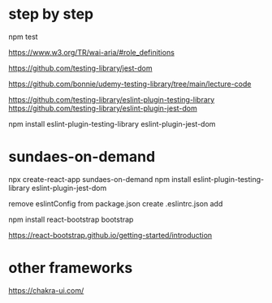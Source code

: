 # step by step

npm test

https://www.w3.org/TR/wai-aria/#role_definitions

https://github.com/testing-library/jest-dom

https://github.com/bonnie/udemy-testing-library/tree/main/lecture-code

https://github.com/testing-library/eslint-plugin-testing-library
https://github.com/testing-library/eslint-plugin-jest-dom

npm install eslint-plugin-testing-library eslint-plugin-jest-dom

# sundaes-on-demand

npx create-react-app sundaes-on-demand
npm install eslint-plugin-testing-library eslint-plugin-jest-dom

remove eslintConfig from package.json
create .eslintrc.json add

npm install react-bootstrap bootstrap

https://react-bootstrap.github.io/getting-started/introduction

# other frameworks

https://chakra-ui.com/
